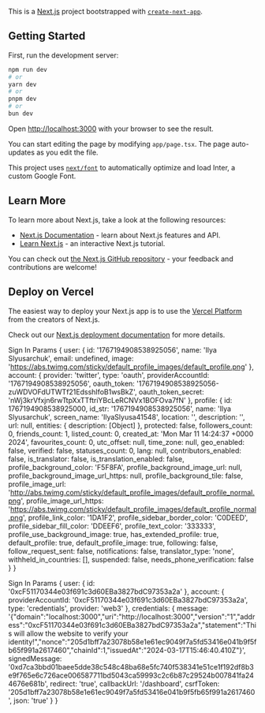 This is a [Next.js](https://nextjs.org/) project bootstrapped with [`create-next-app`](https://github.com/vercel/next.js/tree/canary/packages/create-next-app).

## Getting Started

First, run the development server:

```bash
npm run dev
# or
yarn dev
# or
pnpm dev
# or
bun dev
```

Open [http://localhost:3000](http://localhost:3000) with your browser to see the result.

You can start editing the page by modifying `app/page.tsx`. The page auto-updates as you edit the file.

This project uses [`next/font`](https://nextjs.org/docs/basic-features/font-optimization) to automatically optimize and load Inter, a custom Google Font.

## Learn More

To learn more about Next.js, take a look at the following resources:

- [Next.js Documentation](https://nextjs.org/docs) - learn about Next.js features and API.
- [Learn Next.js](https://nextjs.org/learn) - an interactive Next.js tutorial.

You can check out [the Next.js GitHub repository](https://github.com/vercel/next.js/) - your feedback and contributions are welcome!

## Deploy on Vercel

The easiest way to deploy your Next.js app is to use the [Vercel Platform](https://vercel.com/new?utm_medium=default-template&filter=next.js&utm_source=create-next-app&utm_campaign=create-next-app-readme) from the creators of Next.js.

Check out our [Next.js deployment documentation](https://nextjs.org/docs/deployment) for more details.


Sign In Params {
  user: {
    id: '1767194908538925056',
    name: 'Ilya Slyusarchuk',
    email: undefined,
    image: 'https://abs.twimg.com/sticky/default_profile_images/default_profile.png'
  },
  account: {
    provider: 'twitter',
    type: 'oauth',
    providerAccountId: '1767194908538925056',
    oauth_token: '1767194908538925056-zuWDVOFdUTWTf21EdsshIfoB1wsBkZ',
    oauth_token_secret: 'nWj3krVfxjn6rwTtpXxTTftriYBcLeRCNVx1BOFOva7fN'
  },
  profile: {
    id: 1767194908538925000,
    id_str: '1767194908538925056',
    name: 'Ilya Slyusarchuk',
    screen_name: 'IlyaSlyusa41548',
    location: '',
    description: '',
    url: null,
    entities: { description: [Object] },
    protected: false,
    followers_count: 0,
    friends_count: 1,
    listed_count: 0,
    created_at: 'Mon Mar 11 14:24:37 +0000 2024',
    favourites_count: 0,
    utc_offset: null,
    time_zone: null,
    geo_enabled: false,
    verified: false,
    statuses_count: 0,
    lang: null,
    contributors_enabled: false,
    is_translator: false,
    is_translation_enabled: false,
    profile_background_color: 'F5F8FA',
    profile_background_image_url: null,
    profile_background_image_url_https: null,
    profile_background_tile: false,
    profile_image_url: 'http://abs.twimg.com/sticky/default_profile_images/default_profile_normal.png',
    profile_image_url_https: 'https://abs.twimg.com/sticky/default_profile_images/default_profile_normal.png',
    profile_link_color: '1DA1F2',
    profile_sidebar_border_color: 'C0DEED',
    profile_sidebar_fill_color: 'DDEEF6',
    profile_text_color: '333333',
    profile_use_background_image: true,
    has_extended_profile: true,
    default_profile: true,
    default_profile_image: true,
    following: false,
    follow_request_sent: false,
    notifications: false,
    translator_type: 'none',
    withheld_in_countries: [],
    suspended: false,
    needs_phone_verification: false
  }
}

Sign In Params {
  user: { id: '0xcF51170344e03f691c3d60EBa3827bdC97353a2a' },
  account: {
    providerAccountId: '0xcF51170344e03f691c3d60EBa3827bdC97353a2a',
    type: 'credentials',
    provider: 'web3'
  },
  credentials: {
    message: '{"domain":"localhost:3000","uri":"http://localhost:3000","version":"1","address":"0xcF51170344e03f691c3d60EBa3827bdC97353a2a","statement":"This will allow the website to verify your identity!","nonce":"205d1bff7a23078b58e1e61ec9049f7a5fd53416e041b9f5fb65f991a2617460","chainId":1,"issuedAt":"2024-03-17T15:46:40.410Z"}',
    signedMessage: '0xd7ca3bbd01baee5dde38c548c48ba68e5fc740f538341e51ce1f192df8b3e9f765e6c726ace006587711bd5043ca59993c2c6b87c29524b007841fa244676e681b',
    redirect: 'true',
    callbackUrl: '/dashboard',
    csrfToken: '205d1bff7a23078b58e1e61ec9049f7a5fd53416e041b9f5fb65f991a2617460',
    json: 'true'
  }
}